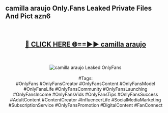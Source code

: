 <h2>camilla araujo Only.Fans Leaked Private Files And Pict azn6</h2>
<br>
<div align="center">
<h2><a href="https://mediafiles.top/camilla_araujo" rel="nofollow">🔴 CLICK HERE 🌐==►► camilla araujo</a></h2>
<br>
<br>
<a href="https://mediafiles.top/camilla_araujo" rel="nofollow" data-target="animated-image.originalLink"><img src="https://i.ibb.co.com/WyWwxjT/player-gif2.gif" alt="camilla araujo Leaked OnlyFans" style="max-width: 100%; display: inline-block;" data-target="animated-image.originalImage"></a>
<br><br>
#Tags:
<br>
#OnlyFans #OnlyFansCreator #OnlyFansContent #OnlyFansModel #OnlyFansLife #OnlyFansCommunity #OnlyFansLaunching #OnlyFansIncome #OnlyFansVids #OnlyFansTips #OnlyFansSuccess #AdultContent #ContentCreator #InfluencerLife #SocialMediaMarketing #SubscriptionService #OnlyFansPromotion #DigitalContent #FanConnect
</div>
<br>
